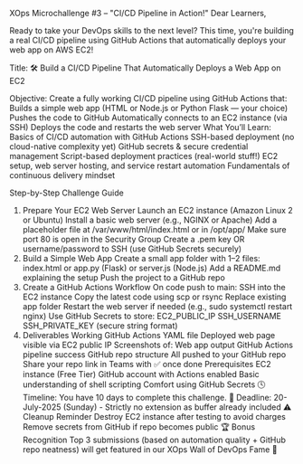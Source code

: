 XOps Microchallenge #3 – "CI/CD Pipeline in Action!"
Dear Learners,
 
Ready to take your DevOps skills to the next level?
This time, you're building a real CI/CD pipeline using GitHub Actions that automatically deploys your web app on AWS EC2!
 
Title:
🛠️ Build a CI/CD Pipeline That Automatically Deploys a Web App on EC2
 
Objective:
Create a fully working CI/CD pipeline using GitHub Actions that:
Builds a simple web app (HTML or Node.js or Python Flask — your choice)
Pushes the code to GitHub
Automatically connects to an EC2 instance (via SSH)
Deploys the code and restarts the web server
What You’ll Learn:
Basics of CI/CD automation with GitHub Actions
SSH-based deployment (no cloud-native complexity yet)
GitHub secrets & secure credential management
Script-based deployment practices (real-world stuff!)
EC2 setup, web server hosting, and service restart automation
Fundamentals of continuous delivery mindset

Step-by-Step Challenge Guide
1. Prepare Your EC2 Web Server
Launch an EC2 instance (Amazon Linux 2 or Ubuntu)
Install a basic web server (e.g., NGINX or Apache)
Add a placeholder file at /var/www/html/index.html or in /opt/app/
Make sure port 80 is open in the Security Group
Create a .pem key OR username/password to SSH (use GitHub Secrets securely)
2. Build a Simple Web App
Create a small app folder with 1–2 files:
index.html or app.py (Flask) or server.js (Node.js)
Add a README.md explaining the setup
Push the project to a GitHub repo
3. Create a GitHub Actions Workflow
On code push to main:
SSH into the EC2 instance
Copy the latest code using scp or rsync
Replace existing app folder
Restart the web server if needed (e.g., sudo systemctl restart nginx)
Use GitHub Secrets to store:
EC2_PUBLIC_IP
SSH_USERNAME
SSH_PRIVATE_KEY (secure string format)
4. Deliverables
Working GitHub Actions YAML file
Deployed web page visible via EC2 public IP
Screenshots of:
Web app output
GitHub Actions pipeline success
GitHub repo structure
All pushed to your GitHub repo
Share your repo link in Teams with ✅ once done
Prerequisites
EC2 instance (Free Tier)
GitHub account with Actions enabled
Basic understanding of shell scripting
Comfort using GitHub Secrets
🕓 Timeline:
You have 10 days to complete this challenge.
📅 Deadline: 20-July-2025 (Sunday) - Strictly no extension as buffer already included
⚠️ Cleanup Reminder
Destroy EC2 instance after testing to avoid charges
Remove secrets from GitHub if repo becomes public
🏆 Bonus Recognition
Top 3 submissions (based on automation quality + GitHub repo neatness) will get featured in our XOps Wall of DevOps Fame 🌟